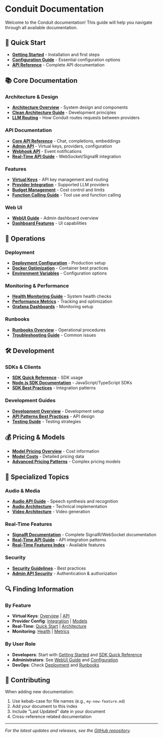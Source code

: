 # Conduit Documentation

Welcome to the Conduit documentation! This guide will help you navigate through all available documentation.

## 🚀 Quick Start

- **[Getting Started](./getting-started.md)** - Installation and first steps
- **[Configuration Guide](./configuration-guide.md)** - Essential configuration options
- **[API Reference](./api-reference/)** - Complete API documentation

## 📚 Core Documentation

### Architecture & Design
- **[Architecture Overview](./architecture-overview.md)** - System design and components
- **[Clean Architecture Guide](./clean-architecture-guide.md)** - Development principles
- **[LLM Routing](./llm-routing.md)** - How Conduit routes requests between providers

### API Documentation
- **[Core API Reference](./core-api-detailed-reference.md)** - Chat, completions, embeddings
- **[Admin API](./admin-api/)** - Virtual keys, providers, configuration
- **[Webhook API](./webhook-api.md)** - Event notifications
- **[Real-Time API Guide](./real-time-api-guide.md)** - WebSocket/SignalR integration

### Features
- **[Virtual Keys](./virtual-keys.md)** - API key management and routing
- **[Provider Integration](./provider-integration.md)** - Supported LLM providers
- **[Budget Management](./budget-management.md)** - Cost control and limits
- **[Function Calling Guide](./function-calling-guide.md)** - Tool use and function calling

### Web UI
- **[WebUI Guide](./WebUI-Guide.md)** - Admin dashboard overview
- **[Dashboard Features](./Dashboard-Features.md)** - UI capabilities

## 🔧 Operations

### Deployment
- **[Deployment Configuration](./deployment/DEPLOYMENT-CONFIGURATION.md)** - Production setup
- **[Docker Optimization](./deployment/docker-optimization.md)** - Container best practices
- **[Environment Variables](./Environment-Variables.md)** - Configuration options

### Monitoring & Performance
- **[Health Monitoring Guide](./Health-Monitoring-Guide.md)** - System health checks
- **[Performance Metrics](./performance-metrics.md)** - Tracking and optimization
- **[Grafana Dashboards](./grafana-dashboards/README.md)** - Monitoring setup

### Runbooks
- **[Runbooks Overview](./runbooks/README.md)** - Operational procedures
- **[Troubleshooting Guide](./troubleshooting/TROUBLESHOOTING-GUIDE.md)** - Common issues

## 🛠️ Development

### SDKs & Clients
- **[SDK Quick Reference](./sdk-quick-reference.md)** - SDK usage
- **[Node.js SDK Documentation](../SDKs/Node/docs/README.md)** - JavaScript/TypeScript SDKs
- **[SDK Best Practices](./sdk-best-practices.md)** - Integration patterns

### Development Guides
- **[Development Overview](./development/SDK-MIGRATION-COMPLETE.md)** - Development setup
- **[API Patterns Best Practices](./development/API-PATTERNS-BEST-PRACTICES.md)** - API design
- **[Testing Guide](./Mutation-Testing-Guide.md)** - Testing strategies

## 💰 Pricing & Models

- **[Model Pricing Overview](./model-pricing/README.md)** - Cost information
- **[Model Costs](./Model-Costs.md)** - Detailed pricing data
- **[Advanced Pricing Patterns](./model-pricing/comprehensive-pricing-patterns-analysis.md)** - Complex pricing models

## 📖 Specialized Topics

### Audio & Media
- **[Audio API Guide](./Audio-API-Guide.md)** - Speech synthesis and recognition
- **[Audio Architecture](./Audio-Architecture.md)** - Technical implementation
- **[Video Architecture](./VIDEO_ARCHITECTURE.md)** - Video generation

### Real-Time Features
- **[SignalR Documentation](./signalr/)** - Complete SignalR/WebSocket documentation
- **[Real-Time API Guide](./real-time-api-guide.md)** - API integration patterns
- **[Real-Time Features Index](./Real-Time-Features-Index.md)** - Available features

### Security
- **[Security Guidelines](./Security-Guidelines.md)** - Best practices
- **[Admin API Security](./EPIC-Admin-API-Security-Features.md)** - Authentication & authorization


## 🔍 Finding Information

### By Feature
- **Virtual Keys**: [Overview](./virtual-keys.md) | [API](./Admin-API.md#virtual-keys)
- **Provider Config**: [Integration](./provider-integration.md) | [Models](./claude/provider-models.md)
- **Real-Time**: [Quick Start](./SignalR-Quick-Start-Guide.md) | [Architecture](./Realtime-Architecture.md)
- **Monitoring**: [Health](./Health-Monitoring-Guide.md) | [Metrics](./PERFORMANCE_METRICS.md)

### By User Role
- **Developers**: Start with [Getting Started](./getting-started.md) and [SDK Quick Reference](./sdk-quick-reference.md)
- **Administrators**: See [WebUI Guide](./WebUI-Guide.md) and [Configuration](./configuration-guide.md)
- **DevOps**: Check [Deployment](./deployment/DEPLOYMENT-CONFIGURATION.md) and [Runbooks](./runbooks/README.md)

## 📝 Contributing

When adding new documentation:
1. Use kebab-case for file names (e.g., `my-new-feature.md`)
2. Add your document to this index
3. Include "Last Updated" date in your document
4. Cross-reference related documentation

---

*For the latest updates and releases, see the [GitHub repository](https://github.com/knnlabs/Conduit).*